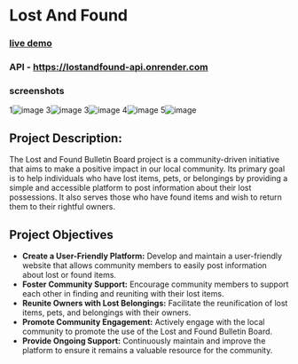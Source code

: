 # Lost And Found
### [live demo](https://lostandfound-acv.vercel.app)
### API - https://lostandfound-api.onrender.com
### screenshots
1![image](https://github.com/arjuncvinod/Lost-And-Found/assets/68469520/7b68e817-1a62-4dfb-835f-6008379f752d)
3![image](https://github.com/arjuncvinod/Lost-And-Found/assets/68469520/1b137131-d0bc-4fc8-a737-6c2c797e45dc)
3![image](https://github.com/arjuncvinod/Lost-And-Found/assets/68469520/a19cdaa6-7003-4116-8429-d663c5a4dc10)
4![image](https://github.com/arjuncvinod/Lost-And-Found/assets/68469520/6f7b09e9-a997-4b20-984d-014c14468557)
5![image](https://github.com/arjuncvinod/Lost-And-Found/assets/68469520/337b8c7c-c689-480f-b45a-8de7fc77e7c7)




## Project Description:
The Lost and Found Bulletin Board project is a community-driven initiative that aims to make a positive impact in our local community. Its primary goal is to help individuals who have lost items, pets, or belongings by providing a simple and accessible platform to post information about their lost possessions. It also serves those who have found items and wish to return them to their rightful owners.

## Project Objectives
- **Create a User-Friendly Platform:** Develop and maintain a user-friendly website that allows community members to easily post information about lost or found items.
- **Foster Community Support:** Encourage community members to support each other in finding and reuniting with their lost items.
- **Reunite Owners with Lost Belongings:** Facilitate the reunification of lost items, pets, and belongings with their owners.
- **Promote Community Engagement:** Actively engage with the local community to promote the use of the Lost and Found Bulletin Board.
- **Provide Ongoing Support:** Continuously maintain and improve the platform to ensure it remains a valuable resource for the community.
  
